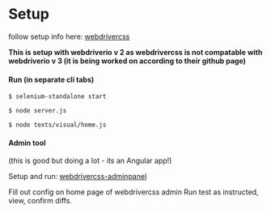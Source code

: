 # Setup

follow setup info here:
 [webdrivercss](https://github.com/webdriverio/webdrivercss)


**This is setup with webdriverio v 2 as webdrivercss is not compatable with webdriverio v 3 (it is being worked on according to their github page)**


#### Run (in separate cli tabs)

```
$ selenium-standalone start
```

```
$ node server.js
```

```
$ node texts/visual/home.js
```

#### Admin tool

(this is good but doing a lot - its an Angular app!)

Setup and run:
[webdrivercss-adminpanel](https://github.com/webdriverio/webdrivercss-adminpanel)

Fill out config on  home page of webdrivercss admin
Run test as instructed, view, confirm diffs.

